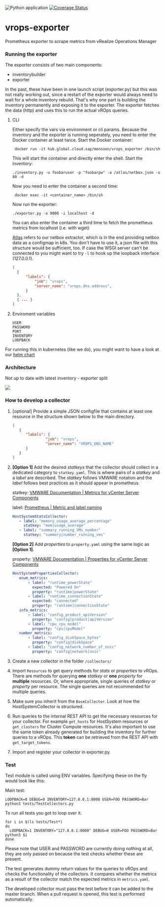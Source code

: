 ![Python application](https://github.com/sapcc/vrops-exporter/workflows/Python%20application/badge.svg)
[![Coverage Status](https://coveralls.io/repos/github/sapcc/vrops-exporter/badge.svg?branch=master)](https://coveralls.io/github/sapcc/vrops-exporter?branch=master)

# vrops-exporter
Prometheus exporter to scrape metrics from vRealize Operations Manager

### Running the exporter

The exporter consists of two main components:
* inventorybuilder
* exporter

In the past, these have been in one launch script (exporter.py) but this was not really working out, since a restart of the exporter would always need to wait for a whole inventory rebuild. That's why one part is building the inventory permanently and exposing it to the exporter. The exporter fetches the data (http) and uses this to run the actual vROps queries.

1. CLI

    Either specify the vars via environment or cli params. Because the inventory and the exporter is running seperately,
    you need to enter the Docker container at least twice. Start the Docker container:
    
        docker run -it hub.global.cloud.sap/monsoon/vrops_exporter /bin/sh
    This will start the container and directly enter the shell. Start the inventory:

       ./inventory.py -u foobaruser -p "foobarpw" -a /atlas/netbox.json -o 80 -d
       
    Now you need to enter the container a second time:
    
        docker exec -it <container_name> /bin/sh
    Now run the exporter:
    
       ./exporter.py -o 9000 -i localhost -d
       
    You can also enter the container a third time to fetch the prometheus metrics from localhost (i.e. with wget)

    [Atlas](https://github.com/sapcc/atlas) refers to our netbox extractor, which is in the end providing netbox data as a configmap in k8s. You don't have to use it, a json file with this structure would be sufficient, too.
    If case the WSGI server can't be connected to you might want to try `-l` to hook up the loopback interface (127.0.0.1).

   ```json 
   [
     {
         "labels": {
             "job": "vrops",
             "server_name": "vrops.dns.address",
         }
     },
     { ... }
   ]

2. Enviroment variables

    ```
    USER
    PASSWORD
    PORT
    INVENTORY
    LOOPBACK
    ```

For running this in kubernetes (like we do), you might want to have a look at our [helm chart](https://github.com/sapcc/helm-charts/tree/master/prometheus-exporters/vrops-exporter)

### Architecture

Not up to date with latest inventory - exporter split

![](images/architecture.jpeg)

### How to develop a collector

1. [optional] Provide a simple JSON configfile that contains at least one resource in the structure shown below to the main directory. 

    ```json
    [
       {
          "labels": {
                   "job": "vrops",
                   "server_name": "VROPS_DNS_NAME" 
          }
       }
    ]
    ```
2. **[Option 1]** Add the desired *statkeys* that the collector should collect in a dedicated category to `statkey.yaml`. 
This is where pairs of a *statkey* and a *label* are described. The *statkey* follows VMWARE notation and the *label* 
follows best practices as it should appear in prometheus.
    
    statkey:
    [VMWARE Documentation | Metrics for vCenter Server Components](https://docs.vmware.com/en/vRealize-Operations-Manager/7.5/com.vmware.vcom.metrics.doc/GUID-9DB18E49-5E00-4534-B5FF-6276948D5A09.html)
    
    label:
    [Prometheus | Metric and label naming](https://prometheus.io/docs/practices/naming/)
    
    ```yaml
    HostSystemStatsCollector:
       - label: "memory_usage_average_percentage"
         statkey: "mem|usage_average"
       - label: "summary_running_VMs_number"
         statkey: "summary|number_running_vms"
    ```
   
    **[Option 2]** Add *properties* to `property.yaml` using the same logic as **[Option 1]**. 
    
    property:
    [VMWARE Documentation | Properties for vCenter Server Components](https://docs.vmware.com/en/vRealize-Operations-Manager/7.5/com.vmware.vcom.metrics.doc/GUID-0199A14B-019B-4EAD-B0AF-59097527ED59.html)

    ```yaml
    HostSystemPropertiesCollector:
       enum_metrics:
           - label: "runtime_powerState"
             expected: "Powered On"
             property: "runtime|powerState"
           - label: "runtime_connectionState"
             expected: "connected"
             property: "runtime|connectionState"
       info_metrics:
           - label: "config_product_apiVersion"
             property: "config|product|apiVersion"
           - label: "cpu_cpu_model"
             property: "cpu|cpuModel"
       number_metrics:
           - label: "config_diskSpace_bytes"
             property: "config|diskSpace"
           - label: "config_network_number_of_nnic"
             property: "config|network|nnic"
    ```

3. Create a new collector in the folder `/collectors/`
4. Import `Resources` to get query methods for *stats* or *properties* to vROps.
There are methods for querying **one** *statkey* or  **one** *property* for **multiple** resources. 
Or, where appropriate, single queries of *statkey* or *property* per resource. 
The single queries are not recommended for multiple queries. 
5. Make sure you inherit from the `BaseCollector`. Look at how the HostSystemCollector is structured. 
6. Run queries to the internal REST API to get the necessary resources for your collector.
For example `get_hosts` for HostSystem resources or `get_clusters` for Cluster Compute resources. 
It's also important to use the same token already generated for building the inventory for further queries to a vROps.
This **token** can be retrieved from the REST API with `get_target_tokens`. 
7. Import and register your collector in exporter.py. 

### Test
Test module is called using ENV variables. Specifying these on the fly would look like this:

Main test:
```
LOOPBACK=0 DEBUG=0 INVENTORY=127.0.0.1:8000 USER=FOO PASSWORD=Bar python3 tests/TestCollectors.py
```

To run all tests you got to loop over it.
```
for i in $(ls tests/Test*)
do
  LOOPBACK=1 INVENTORY="127.0.0.1:8000" DEBUG=0 USER=FOO PASSWORD=Bar python3 $i
done
```

Please note that USER and PASSWORD are currently doing nothing at all, they are only passed on because the test
checks whether these are present.

The test generates dummy return values for the queries to vROps and checks the functionality of the collectors. 
It compares whether the metrics as a result of the collector match the expected metrics in `metrics.yaml`. 

The developed collector must pass the test before it can be added to the master branch. 
When a pull request is opened, this test is performed automatically.
